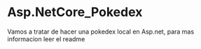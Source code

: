 # Asp.NetCore_Pokedex
Vamos a tratar de hacer una pokedex local en Asp.net, para mas informacion leer el readme
